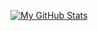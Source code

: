 [![My GitHub Stats](https://github-readme-stats.vercel.app/api?username=shahnazi2002&theme=react&custom_title=My+GitHub+Stats&hide=prs,issues,contribs&show_icons=true)](https://github.com/anuraghazra/github-readme-stats)
